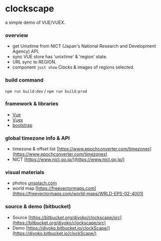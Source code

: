 # clockscape
a simple demo of VUE/VUEX.

### overview
- get Unixtime from NICT (Japan's National Research and Development Agency) API.
- sync VUE store has 'unixtime' & 'region' state.
- URL sync to REGION.
- component `just show` Clocks & images of regions selected.

### build command
`npm run build:dev` / `npm run build:prod`

### framework &amp; libraries
- [Vue](https://vuejs.org/)
- [Vuex](https://vuex.vuejs.org/)
- [bootstrap](https://getbootstrap.com/)

### global timezone info &amp; API
- timezone &amp; offset list [https://www.epochconverter.com/timezones](https://www.epochconverter.com/timezones)
- NICT [https://www.nict.go.jp/](https://www.nict.go.jp/)

### visual materials
- photos [unsplach.com](https://unsplash.com/)
- world map [https://freevectormaps.com](https://freevectormaps.com/world-maps/WRLD-EPS-02-4001)

### source & demo (bitbucket)
- Source [https://bitbucket.org/djyoko/clockscape/src](https://bitbucket.org/djyoko/clockscape/src)
- Demo [https://djyoko.bitbucket.io/clockScape/](https://djyoko.bitbucket.io/clockScape/)